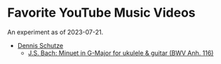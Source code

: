 # Favorite YouTube Music Videos #

An experiment as of 2023-07-21.

* [Dennis Schutze](https://www.youtube.com/@dennisschuetzeband)
    * [J.S. Bach: Minuet in G-Major for ukulele & guitar (BWV Anh. 116)](https://www.youtube.com/watch?v=POdxVKMVGSk)

